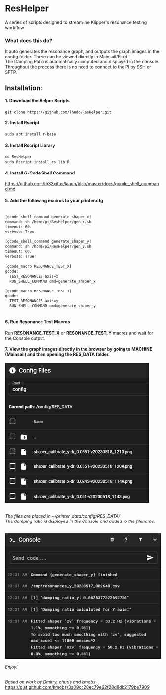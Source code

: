 # ResHelper
A series of scripts designed to streamline Klipper's resonance testing workflow

### What does this do?

It auto generates the resonance graph, and outputs the graph images in the config folder. These can be viewed directly in Mainsail/Fluid.<br>
The Damping Ratio is automatically computed and displayed in the console.<br>
Throughout the process there is no need to connect to the PI by SSH or SFTP.

## Installation:

#### 1. Download ResHelper Scripts 

`git clone https://github.com/lhndo/ResHelper.git`<br>

#### 2. Install Rscript

`sudo apt install r-base`

#### 3. Install Rscript Library

`cd ResHelper`<br>
`sudo Rscript install_rs_lib.R`

#### 4. Install G-Code Shell Command

https://github.com/th33xitus/kiauh/blob/master/docs/gcode_shell_command.md


#### 5. Add the following macros to your printer.cfg

<pre><code>
[gcode_shell_command generate_shaper_x]
command: sh /home/pi/ResHelper/gen_x.sh
timeout: 60.
verbose: True

[gcode_shell_command generate_shaper_y]
command: sh /home/pi/ResHelper/gen_y.sh
timeout: 60.
verbose: True

[gcode_macro RESONANCE_TEST_X]
gcode:
  TEST_RESONANCES axis=x
  RUN_SHELL_COMMAND cmd=generate_shaper_x

[gcode_macro RESONANCE_TEST_Y]
gcode:
  TEST_RESONANCES axis=y
  RUN_SHELL_COMMAND cmd=generate_shaper_y

</pre></code>

#### 6. Run Resonance Test Macros 
Run **RESONANCE_TEST_X** or **RESONANCE_TEST_Y** macros and wait for the Console output.

#### 7. View the graph images directly in the browser by going to MACHINE (Mainsail) and then opening the RES_DATA folder.

<img src="Images/config.png"/>

<br>*The files are placed in ~/printer_data/config/RES_DATA/*<br>
*The damping ratio is displayed in the Console and added to the filename.*<br><br>

<img src="Images/console.png"/>

<br>

*Enjoy!*
<br>
<br>

*Based on work by Dmitry, churls and kmobs*<br>
https://gist.github.com/kmobs/3a09cc28ec79e62f28d8db2179be7909
